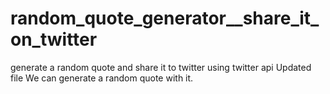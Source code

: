 # random_quote_generator__share_it_on_twitter
generate a random quote and share it to twitter using twitter api
Updated file
We can generate a random quote with it.
